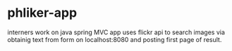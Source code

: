 # phliker-app
interners work on java spring MVC
app uses flickr api to search images via obtainig text from form on localhost:8080 and posting first page of result.
